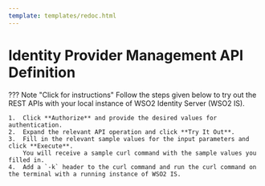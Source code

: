 ```yaml
---
template: templates/redoc.html
---
```

# Identity Provider Management API Definition

??? Note "Click for instructions"
    Follow the steps given below to try out the REST APIs with your local instance of WSO2 Identity Server (WSO2 IS).

    1.  Click **Authorize** and provide the desired values for authentication.
    2.  Expand the relevant API operation and click **Try It Out**.
    3.  Fill in the relevant sample values for the input parameters and click **Execute**.
        You will receive a sample curl command with the sample values you filled in.
    4.  Add a `-k` header to the curl command and run the curl command on the terminal with a running instance of WSO2 IS.

<redoc spec-url=../../apis/restapis/idp.yaml></redoc>
<script src="https://cdn.jsdelivr.net/npm/redoc@next/bundles/redoc.standalone.js"> </script>
